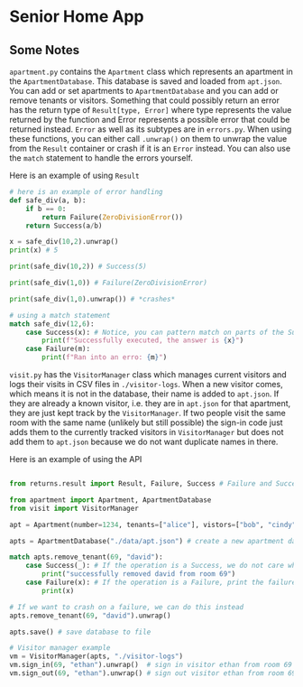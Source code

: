 # Senior Home App

## Some Notes
`apartment.py` contains the `Apartment` class which represents an apartment in the `ApartmentDatabase`. This database is saved and loaded from `apt.json`. You can add or set apartments to `ApartmentDatabase` and you can add or remove tenants or visitors. Something that could possibly return an error has the return type of `Result[type, Error]` where type represents the value returned by the function and Error represents a possible error that could be returned instead. `Error` as well as its subtypes are in `errors.py`. When using these functions, you can either call `.unwrap()` on them to unwrap the value from the `Result` container or crash if it is an `Error` instead. You can also use the `match` statement to handle the errors yourself. 

Here is an example of using `Result`
```python
# here is an example of error handling
def safe_div(a, b):
    if b == 0:
        return Failure(ZeroDivisionError())
    return Success(a/b)

x = safe_div(10,2).unwrap()
print(x) # 5

print(safe_div(10,2)) # Success(5)

print(safe_div(1,0)) # Failure(ZeroDivisionError)

print(safe_div(1,0).unwrap()) # *crashes*

# using a match statement
match safe_div(12,6):
    case Success(x): # Notice, you can pattern match on parts of the Success and Failure containers
        print(f"Successfully executed, the answer is {x}")
    case Failure(m):
        print(f"Ran into an erro: {m}")
```

`visit.py` has the `VisitorManager` class which manages current visitors and logs their visits in CSV files in `./visitor-logs`. When a new visitor comes, which means it is not in the database, their name is added to `apt.json`. If they are already a known visitor, i.e. they are in `apt.json` for that apartment, they are just kept track by the `VisitorManager`. If two people visit the same room with the same name (unlikely but still possible) the sign-in code just adds them to the currently tracked visitors in `VisitorManager` but does not add them to `apt.json` because we do not want duplicate names in there.

Here is an example of using the API
```python

from returns.result import Result, Failure, Success # Failure and Success are different variants for Result

from apartment import Apartment, ApartmentDatabase
from visit import VisitorManager

apt = Apartment(number=1234, tenants=["alice"], vistors=["bob", "cindy"]) # create a new apartment

apts = ApartmentDatabase("./data/apt.json") # create a new apartment database

match apts.remove_tenant(69, "david"):
    case Success(_): # If the operation is a Success, we do not care what is inside Success
        print("successfully removed david from room 69")
    case Failure(x): # If the operation is a Failure, print the failure
        print(x)

# If we want to crash on a failure, we can do this instead
apts.remove_tenant(69, "david").unwrap()

apts.save() # save database to file

# Visitor manager example
vm = VisitorManager(apts, "./visitor-logs")
vm.sign_in(69, "ethan").unwrap()  # sign in visitor ethan from room 69
vm.sign_out(69, "ethan").unwrap() # sign out visitor ethan from room 69
```